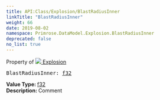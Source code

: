 ```yaml
---
title: API:Class/Explosion/BlastRadiusInner
linkTitle: "BlastRadiusInner"
weight: 66
date: 2019-08-02
namespace: Primrose.DataModel.Explosion.BlastRadiusInner
deprecated: false
no_list: true
---
```

Property of <a href="/docs/api-reference/Class/Explosion"><img src="/icons/silk/deathstar.png"/>&nbsp;Explosion</a>
<pre class="method-declaration">
BlastRadiusInner: <a class="type" href="/docs/api-reference/System/Primitives#single">f32</a></pre>
<b>Value Type: </b>
<a class="type" href="/docs/api-reference/System/Primitives#single">f32</a>
<br/>
<b>Description: </b>
Comment

